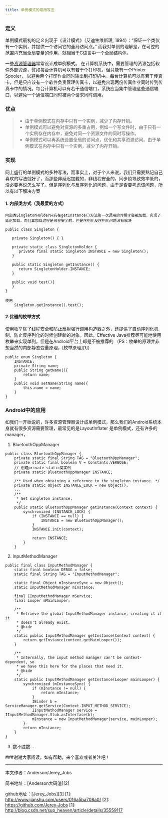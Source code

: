 ```yaml
---
title: 单例模式的常用写法
---
```

  ###   定义
单例模式最初的定义出现于《设计模式》（艾迪生维斯理, 1994）：“保证一个类仅有一个实例，并提供一个访问它的全局访问点。”
而我对单例的理解是，在可控的范围内充当全局变量的作用，就相当于C语言中一个全局结构体。

一些[资源管理器](http://baike.baidu.com/view/108140.htm)常常设计成单例模式。
在计算机系统中，需要管理的资源包括软件外部资源，譬如每台计算机可以有若干个打印机，但只能有一个Printer Spooler， 以避免两个打印作业同时输出到打印机中。每台计算机可以有若干传真卡，但是只应该有一个软件负责管理传真卡，以避免出现两份传真作业同时传到传真卡中的情况。每台计算机可以有若干通信端口，系统应当集中管理这些通信端口，以避免一个通信端口同时被两个请求同时调用。

###   优点
> - 由于单例模式在内存中只有一个实例，减少了内存开销。
> - 单例模式可以避免对资源的多重占用，例如一个写文件时，由于只有一个实例存在内存中，避免对同一个资源文件的同时写操作。
> - 单例模式可以再系统设置全局的访问点，优化和共享资源访问。由于单例模式在内存中只有一个实例，减少了内存开销。

### 实现
网上盛行的单例模式的多种写法，而事实上，对于个人来说，我们只需要熟记自己喜欢的写法就好了，而那些非延迟加载的，非线程安全的，同步锁导致效率低的，没必要再说怎么写了。但是序列化与反序列化的问题，由于是否要考虑该问题，所以有以下解决方案

#### 1. 内部类方式（我最爱的方式）
 	内部类SingletonHolder只有在getInstance()方法第一次调用的时候才会被加载，实现了延迟加载，而且其加载过程是线程安全的，但是序列化反序列化问题没有解决

``` stylus
public class Singleton {

   private Singleton() { }
   
   private static class SingletonHolder {
      private final static Singleton INSTANCE = new Singleton();
   }
   
   public static Singleton getInstance() {
      return SingletonHolder.INSTANCE;
   }
   
   public void test(){
   }
}

使用
	Singleton.getInstance().test();
```

#### 2.优雅的枚举方式
  使用枚举除了线程安全和防止反射强行调用构造器之外，还提供了自动序列化机制，防止反序列化的时候创建新的对象。因此，Effective Java推荐尽可能地使用枚举来实现单列，但是在Android平台上却是不被推荐的
  （PS：枚举的原理并非想当然的内部静态变量原理，[枚举原理][1]）

``` stylus
public enum Singleton {
    INSTANCE;
    private String name;
    public String getName(){
        return name;
    }
    public void setName(String name){
        this.name = name;
    }
}

```

### Android中的应用
如我们一开始说的，许多资源管理器设计成单例模式，那么我们的Android系统本身就有很多资源需要管理，最常见的是LayoutInflater 是单例模式，还有许多的manager，

 1. BluetoothOppManager
 

``` stylus
public class BluetoothOppManager {
    private static final String TAG = "BluetoothOppManager";
    private static final boolean V = Constants.VERBOSE;
    // 创建private static类实例
    private static BluetoothOppManager INSTANCE;

    /** Used when obtaining a reference to the singleton instance. */
    private static Object INSTANCE_LOCK = new Object();
    ...
    /**
     * Get singleton instance.
     */
    public static BluetoothOppManager getInstance(Context context) {
        synchronized (INSTANCE_LOCK) {
            if (INSTANCE == null) {
                INSTANCE = new BluetoothOppManager();
            }
            INSTANCE.init(context);

            return INSTANCE;
        }
    }
```

 
 2. InputMethodManager
   

``` stylus
public final class InputMethodManager {
    static final boolean DEBUG = false;
    static final String TAG = "InputMethodManager";

    static final Object mInstanceSync = new Object();
    static InputMethodManager mInstance;
    
    final IInputMethodManager mService;
    final Looper mMainLooper;
    
    /**
     * Retrieve the global InputMethodManager instance, creating it if it
     * doesn't already exist.
     * @hide
     */
    static public InputMethodManager getInstance(Context context) {
        return getInstance(context.getMainLooper());
    }
    
    /**
     * Internally, the input method manager can't be context-dependent, so
     * we have this here for the places that need it.
     * @hide
     */
    static public InputMethodManager getInstance(Looper mainLooper) {
        synchronized (mInstanceSync) {
            if (mInstance != null) {
                return mInstance;
            }
            IBinder b = ServiceManager.getService(Context.INPUT_METHOD_SERVICE);
            IInputMethodManager service = IInputMethodManager.Stub.asInterface(b);
            mInstance = new InputMethodManager(service, mainLooper);
        }
        return mInstance;
    }
}
```


 3. 数不胜数...
 
 ###谢谢大家阅读，如有帮助，来个喜欢或者关注吧！

 ----------
 本文作者：Anderson/Jerey_Jobs

 简书地址：[Anderson大码渣][2]

 github地址：[Jerey_Jobs][3]
  [1]: http://www.jianshu.com/users/016a5ba708a0/
  [2]: https://github.com/Jerey-Jobs
  [1]: http://blog.csdn.net/sup_heaven/article/details/35559117
